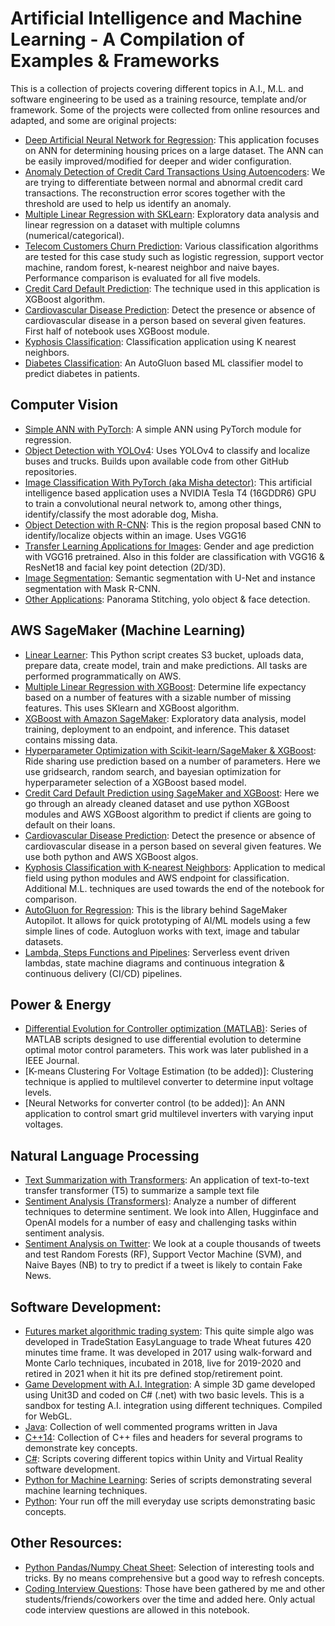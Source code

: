 # Artificial Intelligence and Machine Learning - A Compilation of Examples & Frameworks
This is a collection of projects covering different topics in A.I., M.L. and software engineering to be used as a training resource, template and/or framework. Some of the projects were collected from online resources and adapted, and some are original projects:

- [Deep Artificial Neural Network for Regression](/portfolio/deep-ann-for-regression/deep_ann_for_regression.ipynb): This application focuses on ANN for determining housing prices on a large dataset. The ANN can be easily improved/modified for deeper and wider configuration.
- [Anomaly Detection of Credit Card Transactions Using Autoencoders](portfolio/anomaly-detection-of-credit-card-transactions-using-autoencoders/anomaly_detection_credit_card_transaction_autoencoder.ipynb
): We are trying to differentiate between normal and abnormal credit card transactions. The reconstruction error scores together with the threshold are used to help us identify an anomaly. 
- [Multiple Linear Regression with SKLearn](/portfolio/multiple-linear-regression): Exploratory data analysis and linear regression on a dataset with multiple columns (numerical/categorical).
- [Telecom Customers Churn Prediction](/portfolio/machine-learning-classification/): Various classification algorithms are tested for this case study such as logistic regression, support vector machine, random forest, k-nearest neighbor and naive bayes. Performance comparison is evaluated for all five models.
- [Credit Card Default Prediction](/portfolio/credit-card-default-prediction/credit-card-default-prediction-with-xgboost.ipynb): The technique used in this application is XGBoost algorithm.
- [Cardiovascular Disease Prediction](/portfolio/cardiovascular-disease-prediction/cardiovascular-disease-detection.ipynb): Detect the presence or absence of cardiovascular disease in a person based on several given features. First half of notebook uses XGBoost module.
- [Kyphosis Classification](/portfolio/k-nearest-neighbors/knn-for-kyphosis-disease-classification.ipynb): Classification application using K nearest neighbors.
- [Diabetes Classification](/portfolio/autogluon-for-classification/diabetes-classification.ipynb): An AutoGluon based ML classifier model to predict diabetes in patients.

## Computer Vision
- [Simple ANN with PyTorch](/portfolio/simple-ann-with-pytorch): A simple ANN using PyTorch module for regression. 
- [Object Detection with YOLOv4](/portfolio/object-detection-with-yolov4/YOLO_object_detection.ipynb): Uses YOLOv4 to classify and localize buses and trucks. Builds upon available code from other GitHub repositories.
- [Image Classification With PyTorch (aka Misha detector)](/portfolio/image-classification-pytorch/cnn_for_real_world_image_classification.ipynb): This artificial intelligence based application uses a NVIDIA Tesla T4 (16GDDR6) GPU to train a convolutional neural network to, among other things, identify/classify the most adorable dog, Misha. 
- [Object Detection with R-CNN](/portfolio/R-CNN-object-detection/R_CNN_object_detection.ipynb): This is the region proposal based CNN to identify/localize objects within an image. Uses VGG16
- [Transfer Learning Applications for Images](/portfolio/transfer-learning-for-image-classification/age_and_gender_prediction.ipynb): Gender and age prediction with VGG16 pretrained. Also in this folder are classification with VGG16 & ResNet18 and facial key point detection (2D/3D).
- [Image Segmentation](/portfolio/image-segmentation/image-segmentation.py): Semantic segmentation with U-Net and instance segmentation with Mask R-CNN.
- [Other Applications](/portfolio/other-computer-vision-apps/other-computer-vision-apps.py): Panorama Stitching, yolo object & face detection.

## AWS SageMaker (Machine Learning)
- [Linear Learner](/portfolio/linear-learner): This Python script creates S3 bucket, uploads data, prepare data, create model, train and make predictions. All tasks are performed programmatically on AWS. 
- [Multiple Linear Regression with XGBoost](/portfolio/mlr-with-sklearn): Determine life expectancy based on a number of features with a sizable number of missing features. This uses SKlearn and XGBoost algorithm.
- [XGBoost with Amazon SageMaker](/portfolio/xgboost-with-sagemaker/): Exploratory data analysis, model training, deployment to an endpoint, and inference. This dataset contains missing data.  
- [Hyperparameter Optimization with Scikit-learn/SageMaker & XGBoost](/portfolio/hyperparameter-optimization-for-xgboost-in-sk-learn): Ride sharing use prediction based on a number of parameters. Here we use gridsearch, random search, and bayesian optimization for hyperparameter selection of a XGBoost based model.
- [Credit Card Default Prediction using SageMaker and XGBoost](/portfolio/credit-card-default-prediction/credit-card-default-prediction-with-xgboost.ipynb): Here we go through an already cleaned dataset and use python XGBoost modules and AWS XGBoost algorithm to predict if clients are going to default on their loans.
- [Cardiovascular Disease Prediction](/portfolio/cardiovascular-disease-prediction/cardiovascular-disease-detection.ipynb): Detect the presence or absence of cardiovascular disease in a person based on several given features. We use both python and AWS XGBoost algos.
- [Kyphosis Classification with K-nearest Neighbors](/portfolio/k-nearest-neighbors/knn-for-kyphosis-disease-classification.ipynb): Application to medical field using python modules and AWS endpoint for classification. Additional M.L. techniques are used towards the end of the notebook for comparison. 
- [AutoGluon for Regression](/portfolio/autogluon-for-regression/autogluon-for-regression.ipynb): This is the library behind SageMaker Autopilot. It allows for quick prototyping of AI/ML models using a few simple lines of code. Autogluon works with text, image and tabular datasets. 
- [Lambda, Steps Functions and Pipelines](/portfolio/lambda-step-pipelines): Serverless event driven lambdas, state machine diagrams and continuous integration & continuous delivery (CI/CD) pipelines.


## Power & Energy
- [Differential Evolution for Controller optimization (MATLAB)](/portfolio/differential-evolution/): Series of MATLAB scripts designed to use differential evolution to determine optimal motor control parameters. This work was later published in a IEEE Journal.
- [K-means Clustering For Voltage Estimation (to be added)]: Clustering technique is applied to multilevel converter to determine input voltage levels.
- [Neural Networks for converter control (to be added)]: An ANN application to control smart grid multilevel inverters with varying input voltages.

## Natural Language Processing
- [Text Summarization with Transformers](/portfolio/text-summarization-with-transformers): An application of text-to-text transfer transformer (T5) to summarize a sample text file
- [Sentiment Analysis (Transformers)](/portfolio/sentiment_analysis_with_RoBERTa_large/sentiment_analysis_with_RoBERTa_large.ipynb): Analyze a number of different techniques to determine sentiment. We look into Allen, Hugginface and OpenAI models for a number of easy and challenging tasks within sentiment analysis.
- [Sentiment Analysis on Twitter](/portfolio/sentiment-analysis/Twitter_Sentiment_Analysis.ipynb): We look at a couple thousands of tweets and test Random Forests (RF), Support Vector Machine (SVM), and Naive Bayes (NB) to try to predict if a tweet is likely to contain Fake News.

## Software Development:
- [Futures market algorithmic trading system](/portfolio/algo-trading-system): This quite simple algo was developed in TradeStation EasyLanguage to trade Wheat futures 420 minutes time frame. It was developed in 2017 using walk-forward and Monte Carlo techniques, incubated in 2018, live for 2019-2020 and retired in 2021 when it hit its pre defined stop/retirement point.
- [Game Development with A.I. Integration](/portfolio/rocket-booster-sandbox): A simple 3D game developed using Unit3D and coded on C# (.net) with two basic levels. This is a sandbox for testing A.I. integration using different techniques. Compiled for WebGL. 
- [Java](/portfolio/java): Collection of well commented programs written in Java
- [C++14](/portfolio/cpp14): Collection of C++ files and headers for several programs to demonstrate key concepts. 
- [C#](/portfolio/csharp): Scripts covering different topics within Unity and Virtual Reality software development.
- [Python for Machine Learning](/portfolio/python-machine-learning): Series of scripts demonstrating several machine learning techniques.
- [Python](/portfolio/python-scripts): Your run off the mill everyday use scripts demonstrating basic concepts.  

## Other Resources:
- [Python Pandas/Numpy Cheat Sheet](/portfolio/python-numpy-pandas-cheatsheet/python-numpy-pandas-cheatsheet.ipynb): Selection of interesting tools and tricks. By no means comprehensive but a good way to refresh concepts. 
- [Coding Interview Questions](/portfolio/coding-interview-questions/coding-interview-questions.ipynb): Those have been gathered by me and other students/friends/coworkers over the time and added here. Only actual code interview questions are allowed in this notebook. 
